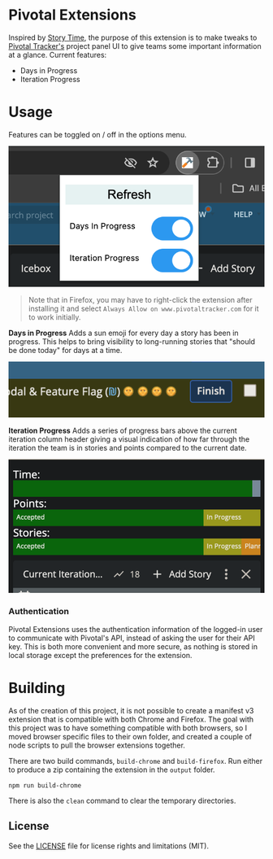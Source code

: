 # Pivotal Extensions

Inspired by [Story Time](https://github.com/bertrandmoulard/story_time/tree/master), the purpose of this extension is to make tweaks to [Pivotal Tracker's](https://www.pivotaltracker.com/) project panel UI to give teams some important information at a glance. Current features:

- Days in Progress
- Iteration Progress

# Usage

Features can be toggled on / off in the options menu.

![options menu](./screenshots/options-chrome.png)

> Note that in Firefox, you may have to right-click the extension after installing it and select `Always Allow on www.pivotaltracker.com` for it to work initially.

**Days in Progress** Adds a sun emoji for every day a story has been in progress. This helps to bring visibility to long-running stories that "should be done today" for days at a time.

![days in progress](./screenshots/days_in_progress.png)

**Iteration Progress** Adds a series of progress bars above the current iteration column header giving a visual indication of how far through the iteration the team is in stories and points compared to the current date.

![iteration progress](./screenshots/iteration_progress.png)

### Authentication

Pivotal Extensions uses the authentication information of the logged-in user to communicate with Pivotal's API, instead of asking the user for their API key. This is both more convenient and more secure, as nothing is stored in local storage except the preferences for the extension.

# Building

As of the creation of this project, it is not possible to create a manifest v3 extension that is compatible with both Chrome and Firefox. The goal with this project was to have something compatible with both browsers, so I moved browser specific files to their own folder, and created a couple of node scripts to pull the browser extensions together.

There are two build commands, `build-chrome` and `build-firefox`. Run either to produce a zip containing the extension in the `output` folder. 

```
npm run build-chrome
```

There is also the `clean` command to clear the temporary directories.

## License

See the [LICENSE](LICENSE.md) file for license rights and limitations (MIT).